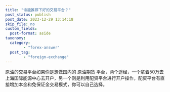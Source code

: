 ```yaml
---
title: "谁能推荐下好的交易平台？"
post_status: publish
post_date: 2023-12-29 13:14:18
skip_file: no
custom_fields: 
  post-format: aside
taxonomy:
  category:
        - "forex-answer"
  post_tag:
        - "foreign-exchange"
---
```


原油的交易平台如果你是想做国内的 原油期货 平台，两个途经，一个拿着50万去上海国际能源中心去开户，另一个则是利用配资平台进行开户操作，配资平台有直接增加本金和免保证金交易模式，你可以自己选择。
